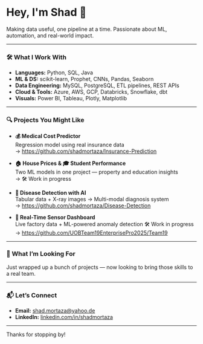 # Hey, I'm Shad 👋

Making data useful, one pipeline at a time. Passionate about ML, automation, and real-world impact.

---

### 🛠️ What I Work With

- **Languages:** Python, SQL, Java  
- **ML & DS:** scikit-learn, Prophet, CNNs, Pandas, Seaborn  
- **Data Engineering:** MySQL, PostgreSQL, ETL pipelines, REST APIs  
- **Cloud & Tools:** Azure, AWS, GCP, Databricks, Snowflake, dbt 
- **Visuals:** Power BI, Tableau, Plotly, Matplotlib  

---

### 🔍 Projects You Might Like

- **💰 Medical Cost Predictor**  
  Regression model using real insurance data  
  → https://github.com/shadmortaza/Insurance-Prediction

- **🏠 House Prices & 🎓 Student Performance**  
  Two ML models in one project — property and education insights  
  → 🛠️ Work in progress 

- **🧠 Disease Detection with AI**  
  Tabular data + X-ray images → Multi-modal diagnosis system  
  → https://github.com/shadmortaza/Disease-Detection

- **📡 Real-Time Sensor Dashboard**  
  Live factory data + ML-powered anomaly detection
  🛠️ Work in progress  
  → https://github.com/UOBTeam19EnterprisePro2025/Team19

---

### 🎯 What I’m Looking For

Just wrapped up a bunch of projects — now looking to bring those skills to a real team.

---

### 📬 Let’s Connect

- **Email:** shad.mortaza@yahoo.de  
- **LinkedIn:** [linkedin.com/in/shadmortaza](https://linkedin.com/in/shadmortaza)  

---

Thanks for stopping by!


<!--
**shadmortaza/shadmortaza** is a ✨ _special_ ✨ repository because its `README.md` (this file) appears on your GitHub profile.

Here are some ideas to get you started:

- 🔭 I’m currently working on ...
- 🌱 I’m currently learning ...
- 👯 I’m looking to collaborate on ...
- 🤔 I’m looking for help with ...
- 💬 Ask me about ...
- 📫 How to reach me: ...
- 😄 Pronouns: ...
- ⚡ Fun fact: ...
-->
